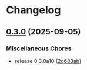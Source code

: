 # Changelog

## [0.3.0](https://github.com/b-long/opentdf-python-sdk/compare/otdf-python-v0.3.0...otdf-python-v0.3.0) (2025-09-05)


### Miscellaneous Chores

* release 0.3.0a10 ([2d683ab](https://github.com/b-long/opentdf-python-sdk/commit/2d683ab0c13631c5aab53e939426519bcebff54d))
